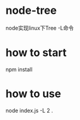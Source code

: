 # node-tree
node实现linux下Tree -L命令

# how to start
npm install

# how to use
node index.js -L 2 .



